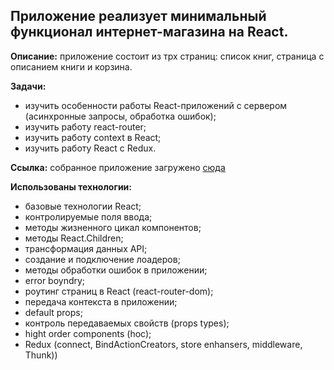 
## Приложение реализует минимальный функционал интернет-магазина на React.

**Описание:** приложение состоит из трх страниц: список книг, страница с описанием книги и корзина.

**Задачи:** 
+ изучить особенности работы React-приложений с сервером (асинхронные запросы, обработка ошибок); 
+ изучить работу react-router;
+ изучить работу context в React;
+ изучить работу React с Redux.

**Ссылка:** собранное приложение загружено [сюда](https://d00dde.github.io/react-store/)

**Использованы технологии:** 
+ базовые технологии React; 
+ контролируемые поля ввода;
+ методы жизненного цикал компонентов;
+ методы React.Children;
+ трансформация данных API;
+ создание и подключение лоадеров;
+ методы обработки ошибок в приложении;
+ error boyndry;
+ роутинг страниц в React (react-router-dom);
+ передача контекста в приложении;
+ default props;
+ контроль передаваемых свойств (props types);
+ hight order components (hoc);
+ Redux (connect, BindActionCreators, store enhansers, middleware, Thunk))